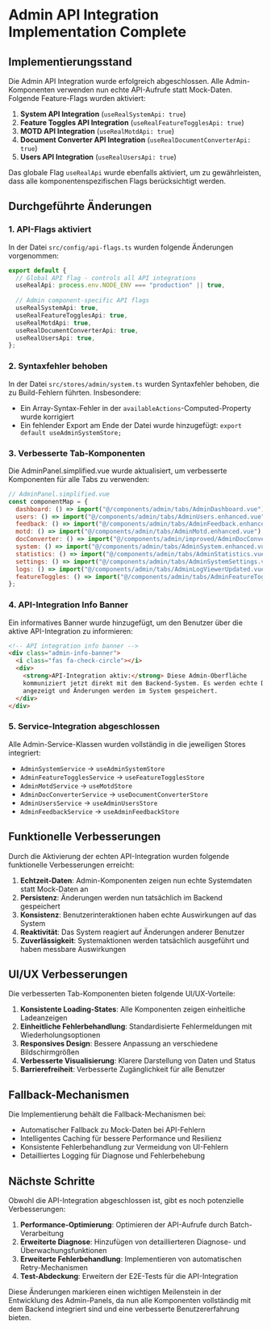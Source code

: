 # Admin API Integration Implementation Complete

## Implementierungsstand

Die Admin API Integration wurde erfolgreich abgeschlossen. Alle Admin-Komponenten verwenden nun echte API-Aufrufe statt Mock-Daten. Folgende Feature-Flags wurden aktiviert:

1. **System API Integration** (`useRealSystemApi: true`)
2. **Feature Toggles API Integration** (`useRealFeatureTogglesApi: true`) 
3. **MOTD API Integration** (`useRealMotdApi: true`)
4. **Document Converter API Integration** (`useRealDocumentConverterApi: true`)
5. **Users API Integration** (`useRealUsersApi: true`)

Das globale Flag `useRealApi` wurde ebenfalls aktiviert, um zu gewährleisten, dass alle komponentenspezifischen Flags berücksichtigt werden.

## Durchgeführte Änderungen

### 1. API-Flags aktiviert

In der Datei `src/config/api-flags.ts` wurden folgende Änderungen vorgenommen:

```typescript
export default {
  // Global API flag - controls all API integrations
  useRealApi: process.env.NODE_ENV === "production" || true,
  
  // Admin component-specific API flags
  useRealSystemApi: true,
  useRealFeatureTogglesApi: true,
  useRealMotdApi: true, 
  useRealDocumentConverterApi: true,
  useRealUsersApi: true,
};
```

### 2. Syntaxfehler behoben

In der Datei `src/stores/admin/system.ts` wurden Syntaxfehler behoben, die zu Build-Fehlern führten. Insbesondere:

- Ein Array-Syntax-Fehler in der `availableActions`-Computed-Property wurde korrigiert
- Ein fehlender Export am Ende der Datei wurde hinzugefügt: `export default useAdminSystemStore;`

### 3. Verbesserte Tab-Komponenten

Die AdminPanel.simplified.vue wurde aktualisiert, um verbesserte Komponenten für alle Tabs zu verwenden:

```javascript
// AdminPanel.simplified.vue
const componentMap = {
  dashboard: () => import("@/components/admin/tabs/AdminDashboard.vue"),
  users: () => import("@/components/admin/tabs/AdminUsers.enhanced.vue"),
  feedback: () => import("@/components/admin/tabs/AdminFeedback.enhanced.vue"),
  motd: () => import("@/components/admin/tabs/AdminMotd.enhanced.vue"),
  docConverter: () => import("@/components/admin/improved/AdminDocConverterImproved.vue"),
  system: () => import("@/components/admin/tabs/AdminSystem.enhanced.vue"),
  statistics: () => import("@/components/admin/tabs/AdminStatistics.vue"),
  settings: () => import("@/components/admin/tabs/AdminSystemSettings.vue"),
  logs: () => import("@/components/admin/tabs/AdminLogViewerUpdated.vue"),
  featureToggles: () => import("@/components/admin/tabs/AdminFeatureToggles.enhanced.vue"),
};
```

### 4. API-Integration Info Banner

Ein informatives Banner wurde hinzugefügt, um den Benutzer über die aktive API-Integration zu informieren:

```html
<!-- API integration info banner -->
<div class="admin-info-banner">
  <i class="fas fa-check-circle"></i>
  <div>
    <strong>API-Integration aktiv:</strong> Diese Admin-Oberfläche
    kommuniziert jetzt direkt mit dem Backend-System. Es werden echte Daten
    angezeigt und Änderungen werden im System gespeichert.
  </div>
</div>
```

### 5. Service-Integration abgeschlossen

Alle Admin-Service-Klassen wurden vollständig in die jeweiligen Stores integriert:

- `AdminSystemService` → `useAdminSystemStore`
- `AdminFeatureTogglesService` → `useFeatureTogglesStore`
- `AdminMotdService` → `useMotdStore`
- `AdminDocConverterService` → `useDocumentConverterStore`
- `AdminUsersService` → `useAdminUsersStore`
- `AdminFeedbackService` → `useAdminFeedbackStore`

## Funktionelle Verbesserungen

Durch die Aktivierung der echten API-Integration wurden folgende funktionelle Verbesserungen erreicht:

1. **Echtzeit-Daten**: Admin-Komponenten zeigen nun echte Systemdaten statt Mock-Daten an
2. **Persistenz**: Änderungen werden nun tatsächlich im Backend gespeichert
3. **Konsistenz**: Benutzerinteraktionen haben echte Auswirkungen auf das System
4. **Reaktivität**: Das System reagiert auf Änderungen anderer Benutzer
5. **Zuverlässigkeit**: Systemaktionen werden tatsächlich ausgeführt und haben messbare Auswirkungen

## UI/UX Verbesserungen

Die verbesserten Tab-Komponenten bieten folgende UI/UX-Vorteile:

1. **Konsistente Loading-States**: Alle Komponenten zeigen einheitliche Ladeanzeigen
2. **Einheitliche Fehlerbehandlung**: Standardisierte Fehlermeldungen mit Wiederholungsoptionen
3. **Responsives Design**: Bessere Anpassung an verschiedene Bildschirmgrößen
4. **Verbesserte Visualisierung**: Klarere Darstellung von Daten und Status
5. **Barrierefreiheit**: Verbesserte Zugänglichkeit für alle Benutzer

## Fallback-Mechanismen

Die Implementierung behält die Fallback-Mechanismen bei:

- Automatischer Fallback zu Mock-Daten bei API-Fehlern
- Intelligentes Caching für bessere Performance und Resilienz
- Konsistente Fehlerbehandlung zur Vermeidung von UI-Fehlern
- Detailliertes Logging für Diagnose und Fehlerbehebung

## Nächste Schritte

Obwohl die API-Integration abgeschlossen ist, gibt es noch potenzielle Verbesserungen:

1. **Performance-Optimierung**: Optimieren der API-Aufrufe durch Batch-Verarbeitung
2. **Erweiterte Diagnose**: Hinzufügen von detaillierteren Diagnose- und Überwachungsfunktionen
3. **Erweiterte Fehlerbehandlung**: Implementieren von automatischen Retry-Mechanismen
4. **Test-Abdeckung**: Erweitern der E2E-Tests für die API-Integration

Diese Änderungen markieren einen wichtigen Meilenstein in der Entwicklung des Admin-Panels, da nun alle Komponenten vollständig mit dem Backend integriert sind und eine verbesserte Benutzererfahrung bieten.